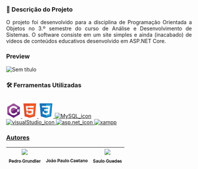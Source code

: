 ### 🚀 Descrição do Projeto 
<p align="justify">
O projeto foi desenvolvido para a disciplina de Programação Orientada a Objetos no 3.º semestre do curso de Análise e Desenvolvimento de Sistemas. O software consiste em um site simples e ainda (inacabado) de vídeos de conteúdos educativos desenvolvido em ASP.NET Core.

### Preview

![Sem título](https://github.com/SauloHGN/RocketLearning/assets/100096259/c3ab947d-d0f0-4cd7-82d2-6abb60dbe7cc)




 
### 🛠️ Ferramentas Utilizadas 
<div style="display: inline_block" alt="linguagens"><br>
<a href="https://learn.microsoft.com/pt-br/dotnet/csharp/" target="_blank"> <img src="https://raw.githubusercontent.com/devicons/devicon/master/icons/csharp/csharp-original.svg" alt="c#_icon" width="40" height="40"/> </a>
<a href="" target="_blank"> <img src="https://raw.githubusercontent.com/devicons/devicon/master/icons/html5/html5-original.svg" alt="html_icon" width="40" height="40"/> </a>
<a href="" target="_blank"> <img src="https://raw.githubusercontent.com/devicons/devicon/master/icons/css3/css3-original.svg" alt="css_icon" width="40" height="40"/> </a>
<a href="https://www.mysql.com/downloads/" target="_blank"> <img src="https://user-images.githubusercontent.com/100096259/205119522-b5049599-3eed-4c9e-96b8-91642c189ae3.svg" alt="MySQL_icon" width="40" height="40"/> </a>
</div>
  
<div style="display: inline_block" alt="ferramentas">
    <a href="https://visualstudio.microsoft.com/pt-br/downloads/" target="_blank"> <img src="https://visualstudio.microsoft.com/wp-content/uploads/2021/10/Product-Icon.svg" alt="visualStudio_icon" width="40" height="40"/>  
    </a> <a href="https://dotnet.microsoft.com/pt-br/download" target="_blank"> <img src="https://cdn.worldvectorlogo.com/logos/dot-net-core-7.svg" alt="asp.net_icon" width="35" height="40"/> </a>  
 <a href="https://www.apachefriends.org/pt_br/index.html" target="_blank"> <img src="https://user-images.githubusercontent.com/100096259/205119528-d4e0f1b4-b0ad-42f5-a55d-c16ef955413d.svg" alt="xampp" width="40" height="40"/>      
</div>
 


### Autores
| [<img src="https://avatars.githubusercontent.com/u/88466085?v=4" width=115><br><sub>Pedro Grundler</sub>](https://github.com/pEdrolgdcm) | [<img src="" width=115><br><sub>João Paulo Caetano</sub>]() |[<img src="https://avatars.githubusercontent.com/u/100096259?v=4" width=115><br><sub>Saulo Guedes</sub>](https://github.com/SauloHGN) |
| :---: | :---: | :---: |

